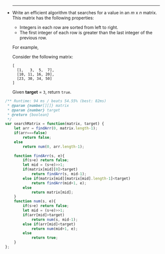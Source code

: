 
 * ------

   Write an efficient algorithm that searches for a value in an *m* x *n* matrix. This matrix has the following properties:

   - Integers in each row are sorted from left to right.
   - The first integer of each row is greater than the last integer of the previous row.

   For example,

   Consider the following matrix:

   ```
   [
     [1,   3,  5,  7],
     [10, 11, 16, 20],
     [23, 30, 34, 50]
   ]

   ```

   Given **target** = `3`, return `true`.

```javascript
/** Runtime: 94 ms / beats 54.55% (best: 82ms)
 * @param {number[][]} matrix
 * @param {number} target
 * @return {boolean}
 */
var searchMatrix = function(matrix, target) {
	let arr = findArr(0, matrix.length-1);
	if(arr===false)
		return false;
	else
		return num(0, arr.length-1);
	
	function findArr(s, e){
		if(s>e) return false;
		let mid = (s+e)>>1;
		if(matrix[mid][0]>target)
			return findArr(s, mid-1);
		else if(matrix[mid][matrix[mid].length-1]<target)
			return findArr(mid+1, e);
		else
			return matrix[mid];
	}
	function num(s, e){
		if(s>e) return false;
		let mid = (s+e)>>1;
		if(arr[mid]>target)
			return num(s, mid-1);
		else if(arr[mid]<target)
			return num(mid+1, e);
		else
			return true;
	}
};
```





